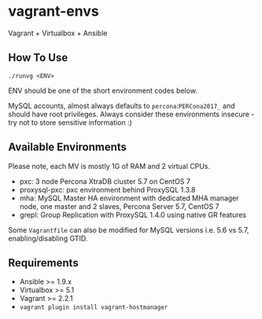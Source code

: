 # vagrant-envs

Vagrant + Virtualbox + Ansible

## How To Use

```
./runvg <ENV>
```

ENV should be one of the short environment codes below.

MySQL accounts, almost always defaults to `percona`:`PERCona2017_` and should have root privileges. Always consider these environments insecure - try not to store sensitive information :)

## Available Environments

Please note, each MV is mostly 1G of RAM and 2 virtual CPUs.

- pxc: 3 node Percona XtraDB cluster 5.7 on CentOS 7
- proxysql-pxc: pxc environment behind ProxySQL 1.3.8
- mha: MySQL Master HA environment with dedicated MHA manager node, one master and 2 slaves, Percona Server 5.7, CentOS 7
- grepl: Group Replication with ProxySQL 1.4.0 using native GR features

Some `Vagrantfile` can also be modified for MySQL versions i.e. 5.6 vs 5.7, enabling/disabling GTID.

## Requirements

- Ansible >= 1.9.x
- Virtualbox >= 5.1
- Vagrant >= 2.2.1
- ``vagrant plugin install vagrant-hostmanager``


